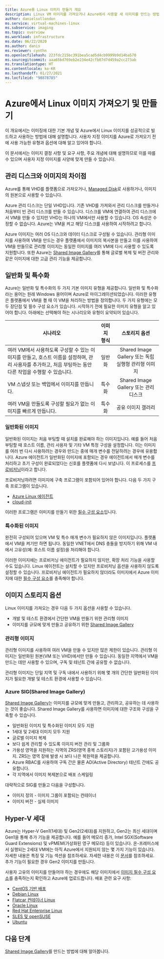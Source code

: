 ```yaml
---
title: Azure용 Linux 이미지 만들기 개요
description: Linux VM 이미지를 가져오거나 Azure에서 사용할 새 이미지를 만드는 방법입니다.
author: danielsollondon
ms.service: virtual-machines-linux
ms.subservice: imaging
ms.topic: overview
ms.workload: infrastructure
ms.date: 06/22/2020
ms.author: danis
ms.reviewer: cynthn
ms.openlocfilehash: 223fdc215bc391bea5cad5d4cb9999b9d14ba570
ms.sourcegitcommit: aaa65bd769eb2e234e42cfb07d7d459a2cc273ab
ms.translationtype: HT
ms.contentlocale: ko-KR
ms.lasthandoff: 01/27/2021
ms.locfileid: "98878785"
---
```

# <a name="bringing-and-creating-linux-images-in-azure"></a>Azure에서 Linux 이미지 가져오기 및 만들기

이 개요에서는 이미징에 대한 기본 개념 및 Azure에서 Linux 이미지를 성공적으로 빌드하고 사용하는 방법에 대해 설명합니다. 사용자 지정 이미지를 Azure로 가져오기 전에 사용 가능한 유형과 옵션에 대해 알고 있어야 합니다.

이 문서에서는 이미지 결정 사항 및 요구 사항, 주요 개념에 대해 설명하므로 이를 따를 수 있으며 사용자 지정 이미지를 사양에 맞게 만들 수 있습니다.

## <a name="difference-between-managed-disks-and-images"></a>관리 디스크와 이미지의 차이점


Azure를 통해 VHD를 플랫폼으로 가져오거나, [Managed Disk](../faq-for-disks.md#managed-disks)로 사용하거나, 이미지의 원본으로 사용할 수 있습니다. 

Azure 관리 디스크는 단일 VHD입니다. 기존 VHD를 가져와서 관리 디스크를 만들거나 처음부터 빈 관리 디스크를 만들 수 있습니다. 디스크를 VM에 연결하여 관리 디스크에서 VM을 만들 수 있지만 VHD는 하나의 VM에서만 사용할 수 있습니다. OS 속성은 수정할 수 없습니다. Azure는 VM을 켜고 해당 디스크를 사용하여 시작하려고 합니다. 

Azure 이미지는 여러 OS 디스크와 데이터 디스크로 구성될 수 있습니다. 관리형 이미지를 사용하여 VM을 만드는 경우 플랫폼에서 이미지의 복사본을 만들고 이를 사용하여 VM을 만들므로 관리형 이미지는 동일한 이미지를 여러 VM에 다시 사용할 수 있도록 지원합니다. 또한 Azure는 [Shared Image Gallery](../shared-image-galleries.md)를 통해 글로벌 복제 및 버전 관리와 같은 이미지에 대한 고급 관리 기능을 제공합니다. 



## <a name="generalized-and-specialized"></a>일반화 및 특수화

Azure는 일반화 및 특수화의 두 가지 기본 이미지 유형을 제공합니다. 일반화 및 특수화라는 용어는 원래 Windows 용어이며 Azure로 마이그레이션되었습니다. 이러한 유형은 플랫폼에서 VM을 켤 때 이 VM을 처리하는 방법을 정의합니다. 두 가지 유형에는 모두 장단점 및 필수 구성 요소가 있습니다. 시작하기 전에 필요한 이미지 유형을 알고 있어야 합니다. 아래에는 선택해야 하는 시나리오와 유형이 요약되어 있습니다.

| 시나리오      | 이미지 형식  | 스토리지 옵션 |
| ------------- |:-------------:| :-------------:| 
| 여러 VM에서 사용하도록 구성할 수 있는 이미지를 만들고, 호스트 이름을 설정하며, 관리 사용자를 추가하고, 처음 부팅하는 동안 다른 작업을 수행할 수 있습니다. | 일반화 | Shared Image Gallery 또는 독립 실행형 관리형 이미지 |
| VM 스냅샷 또는 백업에서 이미지를 만듭니다. | 특수화 |Shared Image Gallery 또는 관리 디스크 |
| 여러 VM을 만들도록 구성할 필요가 없는 이미지를 빠르게 만듭니다. |특수화 |공유 이미지 갤러리 |


### <a name="generalized-images"></a>일반화된 이미지

일반화된 이미지는 처음 부팅할 때 설치를 완료해야 하는 이미지입니다. 예를 들어 처음 부팅할 때 호스트 이름, 관리 사용자 및 기타 VM 특정 구성을 설정합니다. 이는 이미지를 여러 번 다시 사용하려는 경우와 만드는 중에 매개 변수를 전달하려는 경우에 유용합니다. Azure 에이전트가 일반화된 이미지에 포함되는 경우 에이전트에서 매개 변수를 처리하고 초기 구성이 완료되었다는 신호를 플랫폼에 다시 보냅니다. 이 프로세스를 [프로비저닝](./provisioning.md)이라고 합니다. 

프로비저닝하려면 이미지에 구축 프로그램이 포함되어 있어야 합니다. 다음 두 가지 구축 프로그램이 있습니다.
- [Azure Linux 에이전트](../extensions/agent-linux.md)
- [cloud-init](./using-cloud-init.md)

이러한 프로그램은 이미지를 만들기 위한 [필수 구성 요소](./create-upload-generic.md)입니다.


### <a name="specialized-images"></a>특수화된 이미지
완전히 구성되어 있으며 VM 및 특수 매개 변수가 필요하지 않은 이미지입니다. 플랫폼에서 VM을 켜기만 하면 됩니다. 동일한 VNET에서 DNS 충돌을 방지하기 위해 VM 내에서 고유성(예: 호스트 이름 설정)을 처리해야 합니다. 

이러한 이미지에는 프로비저닝 에이전트가 필요하지 않지만, 확장 처리 기능을 사용할 수도 있습니다. Linux 에이전트는 설치할 수 있지만 프로비저닝 옵션을 사용하지 않도록 설정할 수 있습니다. 프로비저닝 에이전트가 필요하지 않더라도 이미지에서 Azure 이미지에 대한 [필수 구성 요소](./create-upload-generic.md)를 충족해야 합니다.


## <a name="image-storage-options"></a>이미지 스토리지 옵션
Linux 이미지를 가져오는 경우 다음 두 가지 옵션을 사용할 수 있습니다.

- 개발 및 테스트 환경에서 간단한 VM을 만들기 위한 관리형 이미지
- 이미지를 규모에 맞게 만들고 공유하기 위한 [Shared Image Gallery](../shared-image-galleries.md)


### <a name="managed-images"></a>관리형 이미지

관리형 이미지를 사용하여 여러 VM을 만들 수 있지만 많은 제한이 있습니다. 관리형 이미지는 일반화된 원본(VM 또는 VHD)에서만 만들 수 있습니다. 동일한 지역에서 VM을 만드는 데만 사용할 수 있으며, 구독 및 테넌트 간에 공유할 수 없습니다.

관리형 이미지는 단일 지역 및 구독 내에서 사용하기 위해 몇 개의 간단한 일반화된 이미지가 필요한 개발 및 테스트 환경에 사용할 수 있습니다. 

### <a name="azure-shared-image-gallery-sig"></a>Azure SIG(Shared Image Gallery)

[Shared Image Gallery](../shared-image-galleries.md)는 이미지를 규모에 맞게 만들고, 관리하고, 공유하는 데 사용하는 것이 좋습니다. Shared Image Gallery를 사용하면 이미지에 대한 구조와 구성을 구축할 수 있습니다.  

- 일반화된 이미지 및 특수화된 이미지 모두 지원
- 1세대 및 2세대 이미지 모두 지원
- 글로벌 이미지 복제
- 보다 쉽게 관리할 수 있도록 이미지 버전 관리 및 그룹화
- 가용성 영역을 지원하는 지역의 ZRS(영역 중복 스토리지)가 포함된 고가용성 이미지. ZRS는 영역 장애 발생 시 보다 나은 복원력을 제공합니다.
- Azure RBAC를 사용하여 구독 간은 물론 AD(Active Directory) 테넌트 간에도 공유합니다.
- 각 지역에서 이미지 복제본으로 배포 스케일링

대략적으로 SIG를 만들고 다음을 구성합니다.
- 이미지 정의 - 이미지 그룹이 포함되는 컨테이너
- 이미지 버전 - 실제 이미지



## <a name="hyper-v-generation"></a>Hyper-V 세대

Azure는 Hyper-V Gen1(1세대) 및 Gen2(2세대)를 지원하고, Gen2는 최신 세대이며 Gen1을 통해 추가 기능을 제공합니다. 예를 들어 메모리 증가, Intel SGX(Software Guard Extensions) 및 vPMEM(가상화된 영구 메모리) 등이 있습니다. 온-프레미스에서 실행되는 2세대 VM에는 아직 Azure에서 지원되지 않는 몇 가지 기능이 있습니다. 자세한 내용은 특징 및 기능 섹션을 참조하세요. 자세한 내용은 이 [문서](../generation-2.md)를 참조하세요. 추가 기능이 필요한 경우 Gen2 이미지를 만듭니다.

사용자 고유의 이미지를 만들어야 하는 경우에도 해당 이미지에서 [이미지 필수 구성 요소](./create-upload-generic.md)를 충족하는지 확인하고 Azure에 업로드합니다. 배포 관련 요구 사항:


- [CentOS 기반 배포](create-upload-centos.md)
- [Debian Linux](debian-create-upload-vhd.md)
- [Flatcar 컨테이너 Linux](flatcar-create-upload-vhd.md)
- [Oracle Linux](oracle-create-upload-vhd.md)
- [Red Hat Enterprise Linux](redhat-create-upload-vhd.md)
- [SLES 및 openSUSE](suse-create-upload-vhd.md)
- [Ubuntu](create-upload-ubuntu.md)


## <a name="next-steps"></a>다음 단계

[Shared Image Gallery](tutorial-custom-images.md)를 만드는 방법에 대해 알아봅니다.
